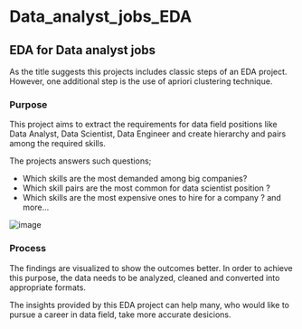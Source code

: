 # Data_analyst_jobs_EDA

## EDA for Data analyst jobs 

As the title suggests this projects includes classic steps of an EDA project. However, one additional step is the use of apriori clustering technique. 

### Purpose 

This project aims to extract the requirements for data field positions like Data Analyst, Data Scientist, Data Engineer and create hierarchy and pairs among the required skills. 

The projects answers such questions;

- Which skills are the most demanded among big companies? 
- Which skill pairs are the most common for data scientist position ? 
- Which skills are the most expensive ones to hire for a company ? and more... 

![image](https://user-images.githubusercontent.com/105684729/187506600-426cb583-ddec-468a-bae5-cd805c8644ac.png)


### Process 

The findings are visualized to show the outcomes better. 
In order to achieve this purpose, the data needs to be analyzed, cleaned and converted into appropriate formats.

The insights provided by this EDA project can help many, who would like to pursue a career in data field, take more accurate desicions. 
